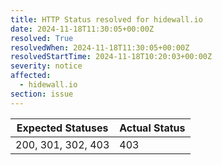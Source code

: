```yaml
---
title: HTTP Status resolved for hidewall.io
date: 2024-11-18T11:30:05+00:00Z
resolved: True
resolvedWhen: 2024-11-18T11:30:05+00:00Z
resolvedStartTime: 2024-11-18T10:20:03+00:00Z
severity: notice
affected:
  - hidewall.io
section: issue
---
```


| Expected Statuses | Actual Status  |
|-------------------|----------------|
| 200, 301, 302, 403 | 403 |

